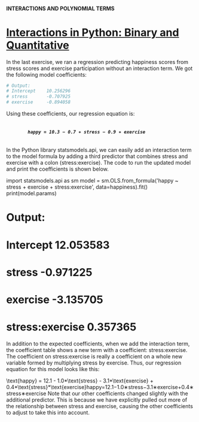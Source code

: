 #### INTERACTIONS AND POLYNOMIAL TERMS

# [Interactions in Python: Binary and Quantitative](https://www.codecademy.com/courses/linear-regression-mssp/lessons/stats-interactions-and-polynomial-terms-in-multiple-regression/exercises/interactions-in-python-binary-and-quantitative)

In the last exercise, we ran a regression predicting happiness scores from stress scores and exercise participation without an interaction term. 
We got the following model coefficients:
```py
# Output:
# Intercept    10.256296
# stress       -0.707925
# exercise     -0.894058
```
Using these coefficients, our regression equation is:
<h4>
    <em><code>
        happy = 10.3 − 0.7 ∗ stress − 0.9 ∗ exercise
    </code></em>
</h4>

In the Python library statsmodels.api, we can easily add an interaction term to the model formula by adding a third predictor that combines stress and exercise with a colon (stress:exercise). The code to run the updated model and print the coefficients is shown below.

import statsmodels.api as sm
model = sm.OLS.from_formula('happy ~ stress + exercise + stress:exercise', data=happiness).fit()
print(model.params)
 
# Output:
# Intercept          12.053583
# stress             -0.971225
# exercise           -3.135705
# stress:exercise     0.357365
In addition to the expected coefficients, when we add the interaction term, the coefficient table shows a new term with a coefficient: stress:exercise. The coefficient on stress:exercise is really a coefficient on a whole new variable formed by multiplying stress by exercise. Thus, our regression equation for this model looks like this:

\text{happy} = 12.1 - 1.0*\text{stress} - 3.1*\text{exercise} + 0.4*\text{stress}*\text{exercise}happy=12.1−1.0∗stress−3.1∗exercise+0.4∗stress∗exercise
Note that our other coefficients changed slightly with the additional predictor. This is because we have explicitly pulled out more of the relationship between stress and exercise, causing the other coefficients to adjust to take this into account.
